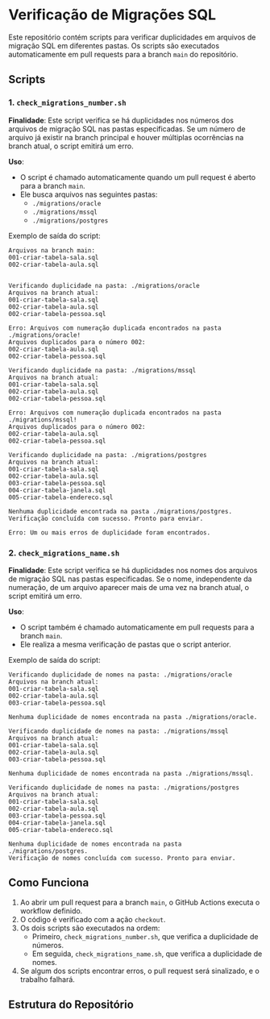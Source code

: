 # Verificação de Migrações SQL

Este repositório contém scripts para verificar duplicidades em arquivos de migração SQL em diferentes pastas. Os scripts são executados automaticamente em pull requests para a branch `main` do repositório.

## Scripts

### 1. `check_migrations_number.sh`

**Finalidade**: Este script verifica se há duplicidades nos números dos arquivos de migração SQL nas pastas especificadas. Se um número de arquivo já existir na branch principal e houver múltiplas ocorrências na branch atual, o script emitirá um erro.

**Uso**:
- O script é chamado automaticamente quando um pull request é aberto para a branch `main`. 
- Ele busca arquivos nas seguintes pastas:
  - `./migrations/oracle`
  - `./migrations/mssql`
  - `./migrations/postgres`

Exemplo de saída do script:

```
Arquivos na branch main:
001-criar-tabela-sala.sql
002-criar-tabela-aula.sql


Verificando duplicidade na pasta: ./migrations/oracle
Arquivos na branch atual:
001-criar-tabela-sala.sql
002-criar-tabela-aula.sql
002-criar-tabela-pessoa.sql

Erro: Arquivos com numeração duplicada encontrados na pasta ./migrations/oracle!
Arquivos duplicados para o número 002:
002-criar-tabela-aula.sql
002-criar-tabela-pessoa.sql

Verificando duplicidade na pasta: ./migrations/mssql
Arquivos na branch atual:
001-criar-tabela-sala.sql
002-criar-tabela-aula.sql
002-criar-tabela-pessoa.sql

Erro: Arquivos com numeração duplicada encontrados na pasta ./migrations/mssql!
Arquivos duplicados para o número 002:
002-criar-tabela-aula.sql
002-criar-tabela-pessoa.sql

Verificando duplicidade na pasta: ./migrations/postgres
Arquivos na branch atual:
001-criar-tabela-sala.sql
002-criar-tabela-aula.sql
003-criar-tabela-pessoa.sql
004-criar-tabela-janela.sql
005-criar-tabela-endereco.sql

Nenhuma duplicidade encontrada na pasta ./migrations/postgres.
Verificação concluída com sucesso. Pronto para enviar.

Erro: Um ou mais erros de duplicidade foram encontrados.
```

### 2. `check_migrations_name.sh`

**Finalidade**: Este script verifica se há duplicidades nos nomes dos arquivos de migração SQL nas pastas especificadas. Se o nome, independente da numeração, de um arquivo aparecer mais de uma vez na branch atual, o script emitirá um erro.

**Uso**:
- O script também é chamado automaticamente em pull requests para a branch `main`. 
- Ele realiza a mesma verificação de pastas que o script anterior.

Exemplo de saída do script:

```
Verificando duplicidade de nomes na pasta: ./migrations/oracle
Arquivos na branch atual:
001-criar-tabela-sala.sql
002-criar-tabela-aula.sql
003-criar-tabela-pessoa.sql

Nenhuma duplicidade de nomes encontrada na pasta ./migrations/oracle.

Verificando duplicidade de nomes na pasta: ./migrations/mssql
Arquivos na branch atual:
001-criar-tabela-sala.sql
002-criar-tabela-aula.sql
003-criar-tabela-pessoa.sql

Nenhuma duplicidade de nomes encontrada na pasta ./migrations/mssql.

Verificando duplicidade de nomes na pasta: ./migrations/postgres
Arquivos na branch atual:
001-criar-tabela-sala.sql
002-criar-tabela-aula.sql
003-criar-tabela-pessoa.sql
004-criar-tabela-janela.sql
005-criar-tabela-endereco.sql

Nenhuma duplicidade de nomes encontrada na pasta ./migrations/postgres.
Verificação de nomes concluída com sucesso. Pronto para enviar.
```

## Como Funciona

1. Ao abrir um pull request para a branch `main`, o GitHub Actions executa o workflow definido.
2. O código é verificado com a ação `checkout`.
3. Os dois scripts são executados na ordem:
   - Primeiro, `check_migrations_number.sh`, que verifica a duplicidade de números.
   - Em seguida, `check_migrations_name.sh`, que verifica a duplicidade de nomes.
4. Se algum dos scripts encontrar erros, o pull request será sinalizado, e o trabalho falhará.

## Estrutura do Repositório

